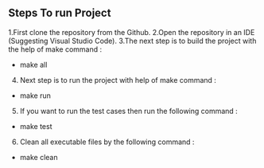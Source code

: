 
## Steps To run Project

1.First clone the repository from the Github.
2.Open the repository in an IDE (Suggesting Visual Studio Code).
3.The next step is to build the project with the help of make command :
- make all
4. Next step is to run the project with help of make command :
  - make run
5. If you want to run the test cases then run the following command :
- make test
6. Clean all executable files by the following command :
- make clean
